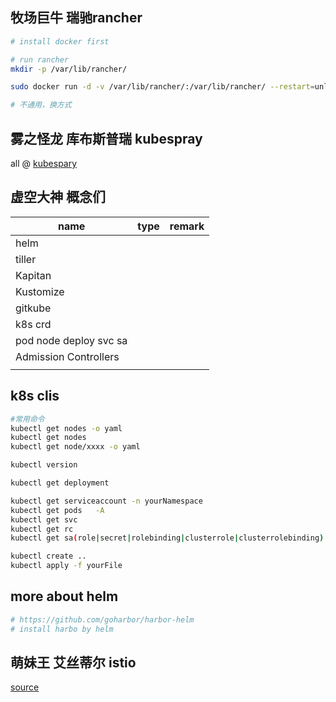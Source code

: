 ## 牧场巨牛  瑞驰rancher

```bash
# install docker first

# run rancher
mkdir -p /var/lib/rancher/

sudo docker run -d -v /var/lib/rancher/:/var/lib/rancher/ --restart=unless-stopped -p 80:80 -p 443:443 rancher/rancher:stable

# 不通用，换方式
```



## 雾之怪龙 库布斯普瑞 kubespray

all @ [kubespary](https://github.com/hyd-raiders/kubespray.git)



## 虚空大神 概念们

| name                   | type | remark |
| ---------------------- | ---- | ------ |
| helm                   |      |        |
| tiller                 |      |        |
| Kapitan                |      |        |
| Kustomize              |      |        |
| gitkube                |      |        |
| k8s crd                |      |        |
| pod node deploy svc sa |      |        |
| Admission Controllers  |      |        |
|                        |      |        |



## k8s clis

```bash
#常用命令
kubectl get nodes -o yaml
kubectl get nodes
kubectl get node/xxxx -o yaml

kubectl version

kubectl get deployment

kubectl get serviceaccount -n yourNamespace
kubectl get pods   -A
kubectl get svc
kubectl get rc
kubectl get sa(role|secret|rolebinding|clusterrole|clusterrolebinding)

kubectl create ..
kubectl apply -f yourFile
```



## more about helm

```bash
# https://github.com/goharbor/harbor-helm
# install harbo by helm
```



## 萌妹王 艾丝蒂尔 istio

[source](https://github.com/hyd-raiders/istio.git)

